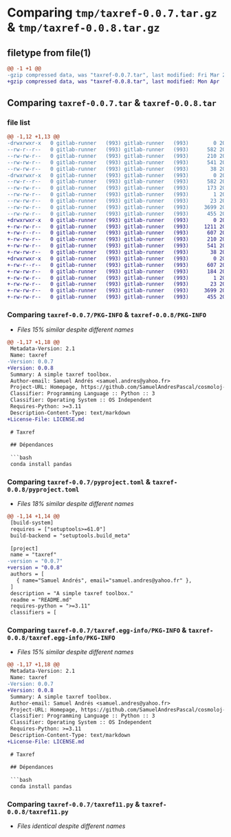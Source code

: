 # Comparing `tmp/taxref-0.0.7.tar.gz` & `tmp/taxref-0.0.8.tar.gz`

## filetype from file(1)

```diff
@@ -1 +1 @@
-gzip compressed data, was "taxref-0.0.7.tar", last modified: Fri Mar 22 22:18:58 2024, max compression
+gzip compressed data, was "taxref-0.0.8.tar", last modified: Mon Apr  8 07:08:19 2024, max compression
```

## Comparing `taxref-0.0.7.tar` & `taxref-0.0.8.tar`

### file list

```diff
@@ -1,12 +1,13 @@
-drwxrwxr-x   0 gitlab-runner   (993) gitlab-runner   (993)        0 2024-03-22 22:18:58.072770 taxref-0.0.7/
--rw-r--r--   0 gitlab-runner   (993) gitlab-runner   (993)      582 2024-03-22 22:18:58.072770 taxref-0.0.7/PKG-INFO
--rw-rw-r--   0 gitlab-runner   (993) gitlab-runner   (993)      210 2023-11-24 00:25:28.000000 taxref-0.0.7/README.md
--rw-rw-r--   0 gitlab-runner   (993) gitlab-runner   (993)      541 2024-03-22 22:18:42.000000 taxref-0.0.7/pyproject.toml
--rw-rw-r--   0 gitlab-runner   (993) gitlab-runner   (993)       38 2024-03-22 22:18:58.072770 taxref-0.0.7/setup.cfg
-drwxrwxr-x   0 gitlab-runner   (993) gitlab-runner   (993)        0 2024-03-22 22:18:58.072770 taxref-0.0.7/taxref.egg-info/
--rw-r--r--   0 gitlab-runner   (993) gitlab-runner   (993)      582 2024-03-22 22:18:58.000000 taxref-0.0.7/taxref.egg-info/PKG-INFO
--rw-rw-r--   0 gitlab-runner   (993) gitlab-runner   (993)      173 2024-03-22 22:18:58.000000 taxref-0.0.7/taxref.egg-info/SOURCES.txt
--rw-rw-r--   0 gitlab-runner   (993) gitlab-runner   (993)        1 2024-03-22 22:18:58.000000 taxref-0.0.7/taxref.egg-info/dependency_links.txt
--rw-rw-r--   0 gitlab-runner   (993) gitlab-runner   (993)       23 2024-03-22 22:18:58.000000 taxref-0.0.7/taxref.egg-info/top_level.txt
--rw-rw-r--   0 gitlab-runner   (993) gitlab-runner   (993)     3699 2023-11-21 21:18:39.000000 taxref-0.0.7/taxref11.py
--rw-rw-r--   0 gitlab-runner   (993) gitlab-runner   (993)      455 2023-11-24 22:14:28.000000 taxref-0.0.7/taxref_common.py
+drwxrwxr-x   0 gitlab-runner   (993) gitlab-runner   (993)        0 2024-04-08 07:08:19.701881 taxref-0.0.8/
+-rw-rw-r--   0 gitlab-runner   (993) gitlab-runner   (993)     1211 2024-04-08 07:08:07.000000 taxref-0.0.8/LICENSE.md
+-rw-r--r--   0 gitlab-runner   (993) gitlab-runner   (993)      607 2024-04-08 07:08:19.701881 taxref-0.0.8/PKG-INFO
+-rw-rw-r--   0 gitlab-runner   (993) gitlab-runner   (993)      210 2023-11-24 00:25:28.000000 taxref-0.0.8/README.md
+-rw-rw-r--   0 gitlab-runner   (993) gitlab-runner   (993)      541 2024-04-08 07:08:07.000000 taxref-0.0.8/pyproject.toml
+-rw-rw-r--   0 gitlab-runner   (993) gitlab-runner   (993)       38 2024-04-08 07:08:19.701881 taxref-0.0.8/setup.cfg
+drwxrwxr-x   0 gitlab-runner   (993) gitlab-runner   (993)        0 2024-04-08 07:08:19.701881 taxref-0.0.8/taxref.egg-info/
+-rw-r--r--   0 gitlab-runner   (993) gitlab-runner   (993)      607 2024-04-08 07:08:19.000000 taxref-0.0.8/taxref.egg-info/PKG-INFO
+-rw-rw-r--   0 gitlab-runner   (993) gitlab-runner   (993)      184 2024-04-08 07:08:19.000000 taxref-0.0.8/taxref.egg-info/SOURCES.txt
+-rw-rw-r--   0 gitlab-runner   (993) gitlab-runner   (993)        1 2024-04-08 07:08:19.000000 taxref-0.0.8/taxref.egg-info/dependency_links.txt
+-rw-rw-r--   0 gitlab-runner   (993) gitlab-runner   (993)       23 2024-04-08 07:08:19.000000 taxref-0.0.8/taxref.egg-info/top_level.txt
+-rw-rw-r--   0 gitlab-runner   (993) gitlab-runner   (993)     3699 2023-11-21 21:18:39.000000 taxref-0.0.8/taxref11.py
+-rw-rw-r--   0 gitlab-runner   (993) gitlab-runner   (993)      455 2023-11-24 22:14:28.000000 taxref-0.0.8/taxref_common.py
```

### Comparing `taxref-0.0.7/PKG-INFO` & `taxref-0.0.8/PKG-INFO`

 * *Files 15% similar despite different names*

```diff
@@ -1,17 +1,18 @@
 Metadata-Version: 2.1
 Name: taxref
-Version: 0.0.7
+Version: 0.0.8
 Summary: A simple taxref toolbox.
 Author-email: Samuel Andrés <samuel.andres@yahoo.fr>
 Project-URL: Homepage, https://github.com/SamuelAndresPascal/cosmoloj-py
 Classifier: Programming Language :: Python :: 3
 Classifier: Operating System :: OS Independent
 Requires-Python: >=3.11
 Description-Content-Type: text/markdown
+License-File: LICENSE.md
 
 # Taxref
 
 ## Dépendances
 
 ```bash
 conda install pandas
```

### Comparing `taxref-0.0.7/pyproject.toml` & `taxref-0.0.8/pyproject.toml`

 * *Files 18% similar despite different names*

```diff
@@ -1,14 +1,14 @@
 [build-system]
 requires = ["setuptools>=61.0"]
 build-backend = "setuptools.build_meta"
 
 [project]
 name = "taxref"
-version = "0.0.7"
+version = "0.0.8"
 authors = [
   { name="Samuel Andrés", email="samuel.andres@yahoo.fr" },
 ]
 description = "A simple taxref toolbox."
 readme = "README.md"
 requires-python = ">=3.11"
 classifiers = [
```

### Comparing `taxref-0.0.7/taxref.egg-info/PKG-INFO` & `taxref-0.0.8/taxref.egg-info/PKG-INFO`

 * *Files 15% similar despite different names*

```diff
@@ -1,17 +1,18 @@
 Metadata-Version: 2.1
 Name: taxref
-Version: 0.0.7
+Version: 0.0.8
 Summary: A simple taxref toolbox.
 Author-email: Samuel Andrés <samuel.andres@yahoo.fr>
 Project-URL: Homepage, https://github.com/SamuelAndresPascal/cosmoloj-py
 Classifier: Programming Language :: Python :: 3
 Classifier: Operating System :: OS Independent
 Requires-Python: >=3.11
 Description-Content-Type: text/markdown
+License-File: LICENSE.md
 
 # Taxref
 
 ## Dépendances
 
 ```bash
 conda install pandas
```

### Comparing `taxref-0.0.7/taxref11.py` & `taxref-0.0.8/taxref11.py`

 * *Files identical despite different names*

